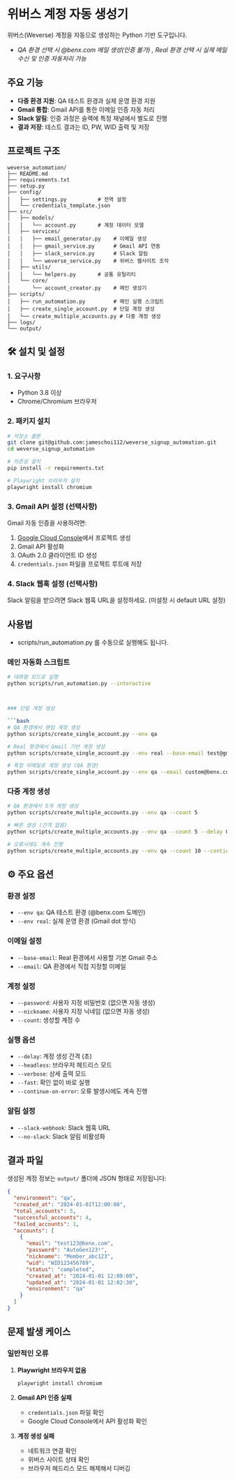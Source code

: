 # 위버스 계정 자동 생성기

위버스(Weverse) 계정을 자동으로 생성하는 Python 기반 도구입니다.
- *QA 환경 선택 시 @benx.com 메일 생성(인증 불가) , Real 환경 선택 시 실제 메일 수신 및 인증 자동처리 가능*
##  주요 기능

- **다중 환경 지원**: QA 테스트 환경과 실제 운영 환경 지원
- **Gmail 통합**: Gmail API를 통한 이메일 인증 자동 처리
- **Slack 알림**: 인증 과정은 슬랙에 특정 채널에서 별도로 진행
- **결과 저장**: 테스트 결과는 ID, PW, WID 출력 및 저장


##  프로젝트 구조

```
weverse_automation/
├── README.md
├── requirements.txt
├── setup.py
├── config/
│   ├── settings.py          # 전역 설정
│   └── credentials_template.json
├── src/
│   ├── models/
│   │   └── account.py       # 계정 데이터 모델
│   ├── services/
│   │   ├── email_generator.py    # 이메일 생성
│   │   ├── gmail_service.py      # Gmail API 연동
│   │   ├── slack_service.py      # Slack 알림
│   │   └── weverse_service.py    # 위버스 웹사이트 조작
│   ├── utils/
│   │   └── helpers.py       # 공통 유틸리티
│   └── core/
│       └── account_creator.py    # 메인 생성기
├── scripts/
│   ├── run_automation.py         # 메인 실행 스크립트
│   ├── create_single_account.py  # 단일 계정 생성
│   └── create_multiple_accounts.py # 다중 계정 생성
├── logs/
└── output/
```

## 🛠 설치 및 설정

### 1. 요구사항

- Python 3.8 이상
- Chrome/Chromium 브라우저

### 2. 패키지 설치

```bash
# 저장소 클론
git clone git@github.com:jameschoi112/weverse_signup_automation.git
cd weverse_signup_automation

# 의존성 설치
pip install -r requirements.txt

# Playwright 브라우저 설치
playwright install chromium
```

### 3. Gmail API 설정 (선택사항)

Gmail 자동 인증을 사용하려면:

1. [Google Cloud Console](https://console.cloud.google.com/)에서 프로젝트 생성
2. Gmail API 활성화
3. OAuth 2.0 클라이언트 ID 생성
4. `credentials.json` 파일을 프로젝트 루트에 저장

### 4. Slack 웹훅 설정 (선택사항)

Slack 알림을 받으려면 Slack 웹훅 URL을 설정하세요. (미설정 시 default URL 설정)

##  사용법

- scripts/run_automation.py 를 수동으로 실행해도 됩니다.

### 메인 자동화 스크립트

```bash
# 대화형 모드로 실행
python scripts/run_automation.py --interactive



### 단일 계정 생성

```bash
# QA 환경에서 랜덤 계정 생성
python scripts/create_single_account.py --env qa

# Real 환경에서 Gmail 기반 계정 생성
python scripts/create_single_account.py --env real --base-email test@gmail.com

# 특정 이메일로 계정 생성 (QA 환경)
python scripts/create_single_account.py --env qa --email custom@benx.com
```

### 다중 계정 생성

```bash
# QA 환경에서 5개 계정 생성
python scripts/create_multiple_accounts.py --env qa --count 5

# 빠른 생성 (간격 없음)
python scripts/create_multiple_accounts.py --env qa --count 5 --delay 0 --fast

# 오류시에도 계속 진행
python scripts/create_multiple_accounts.py --env qa --count 10 --continue-on-error
```

## ⚙️ 주요 옵션

### 환경 설정
- `--env qa`: QA 테스트 환경 (@benx.com 도메인)
- `--env real`: 실제 운영 환경 (Gmail dot 방식)

### 이메일 설정
- `--base-email`: Real 환경에서 사용할 기본 Gmail 주소
- `--email`: QA 환경에서 직접 지정할 이메일

### 계정 설정
- `--password`: 사용자 지정 비밀번호 (없으면 자동 생성)
- `--nickname`: 사용자 지정 닉네임 (없으면 자동 생성)
- `--count`: 생성할 계정 수

### 실행 옵션
- `--delay`: 계정 생성 간격 (초)
- `--headless`: 브라우저 헤드리스 모드
- `--verbose`: 상세 출력 모드
- `--fast`: 확인 없이 바로 실행
- `--continue-on-error`: 오류 발생시에도 계속 진행

### 알림 설정
- `--slack-webhook`: Slack 웹훅 URL
- `--no-slack`: Slack 알림 비활성화

## 결과 파일

생성된 계정 정보는 `output/` 폴더에 JSON 형태로 저장됩니다:

```json
{
  "environment": "qa",
  "created_at": "2024-01-01T12:00:00",
  "total_accounts": 5,
  "successful_accounts": 4,
  "failed_accounts": 1,
  "accounts": [
    {
      "email": "test123@benx.com",
      "password": "AutoGen123!",
      "nickname": "Member_abc123",
      "wid": "WID123456789",
      "status": "completed",
      "created_at": "2024-01-01 12:00:00",
      "updated_at": "2024-01-01 12:02:30",
      "environment": "qa"
    }
  ]
}
```


## 문제 발생 케이스

### 일반적인 오류

1. **Playwright 브라우저 없음**
   ```bash
   playwright install chromium
   ```

2. **Gmail API 인증 실패**
   - `credentials.json` 파일 확인
   - Google Cloud Console에서 API 활성화 확인

3. **계정 생성 실패**
   - 네트워크 연결 확인
   - 위버스 사이트 상태 확인
   - 브라우저 헤드리스 모드 해제해서 디버깅

